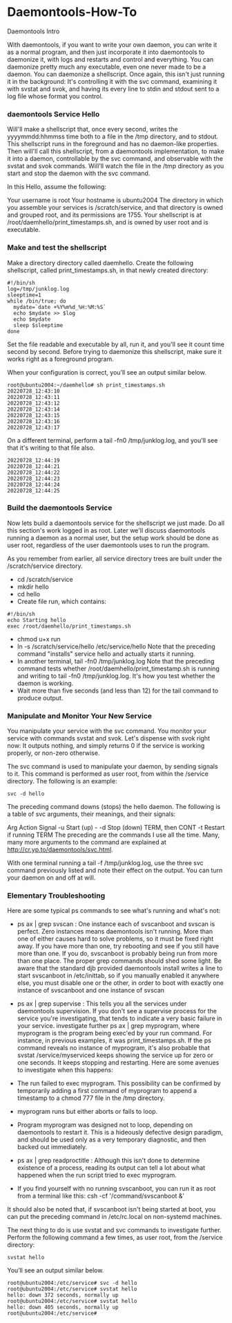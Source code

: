 # Daemontools-How-To

Daemontools Intro

With daemontools, if you want to write your own daemon, you can write it as a normal program, and then just incorporate it into daemontools to daemonize it, with logs and restarts and control and everything. You can daemonize pretty much any executable, even one never made to be a daemon. You can daemonize a shellscript. Once again, this isn't just running it in the background: It's controlling it with the svc command, examining it with svstat and svok, and having its every line to stdin and stdout sent to a log file whose format you control.

### daemontools Service Hello

Will'll make a shellscript that, once every second, writes the yyyymmdd:hhmmss time both to a file in the /tmp directory, and to stdout. This shellscript runs in the foreground and has no daemon-like properties. Then will'll call this shellscript, from a daemontools implementation, to make it into a daemon, controllable by the svc command, and observable with the svstat and svok commands. Will'll watch the file in the /tmp directory as you start and stop the daemon with the svc command.

In this Hello, assume the following:

Your username is root
Your hostname is ubuntu2004
The directory in which you assemble your services is /scratch/service, and that directory is owned and grouped root, and its permissions are 1755.
Your shellscript is at /root/daemhello/print_timestamps.sh, and is owned by user root and is executable.

### Make and test the shellscript
Make a directory directory called daemhello. Create the following shellscript, called print_timestamps.sh, in that newly created directory:
````
#!/bin/sh
log=/tmp/junklog.log
sleeptime=1
while /bin/true; do
  mydate=`date +%Y%m%d_%H:%M:%S`
  echo $mydate >> $log
  echo $mydate
  sleep $sleeptime
done
````
Set the file readable and executable by all, run it, and you'll see it count time second by second. Before trying to daemonize this shellscript, make sure it works right as a foreground program.

When your configuration is correct, you’ll see an output similar below.
````
root@ubuntu2004:~/daemhello# sh print_timestamps.sh
20220728_12:43:10
20220728_12:43:11
20220728_12:43:12
20220728_12:43:14
20220728_12:43:15
20220728_12:43:16
20220728_12:43:17
````
On a different terminal, perform a tail -fn0 /tmp/junklog.log, and you'll see that it's writing to that file also.
````
20220728_12:44:19
20220728_12:44:21
20220728_12:44:22
20220728_12:44:23
20220728_12:44:24
20220728_12:44:25

````
### Build the daemontools Service

Now lets build a daemontools service for the shellscript we just made. Do all this section's work logged in as root. Later we'll discuss daemontools running a daemon as a normal user, but the setup work should be done as user root, regardless of the user daemontools uses to run the program.

As you remember from earlier, all service directory trees are built under the /scratch/service directory.

* cd /scratch/service
* mkdir hello
* cd hello
* Create file run, which contains:
````
#!/bin/sh
echo Starting hello
exec /root/daemhello/print_timestamps.sh
````
* chmod u+x run
* ln -s /scratch/service/hello /etc/service/hello
Note that the preceding command "installs" service hello and actually starts it running.
* In another terminal, tail -fn0 /tmp/junklog.log
Note that the preceding command tests whether /root/daemhello/print_timestamp.sh is running and writing to tail -fn0 /tmp/junklog.log. It's how you test whether the daemon is working.
* Wait more than five seconds (and less than 12) for the tail command to produce output.

### Manipulate and Monitor Your New Service 

You manipulate your service with the svc command. You monitor your service with commands svstat and svok. Let's dispense with svok right now: It outputs nothing, and simply returns 0 if the service is working properly, or non-zero otherwise. 

The svc command is used to manipulate your daemon, by sending signals to it. This command is performed as user root, from within the /service directory. The following is an example:
````
svc -d hello
````
The preceding command downs (stops) the hello daemon. The following is a table of svc arguments, their meanings, and their signals:

Arg	Action	Signal
-u	Start (up)	-
-d	Stop (down)	TERM, then CONT
-t	Restart if running	TERM
The preceding are the commands I use all the time. Many, many more arguments to the command are explained at http://cr.yp.to/daemontools/svc.html.

With one terminal running a tail -f /tmp/junklog.log, use the three svc command previously listed and note their effect on the output. You can turn your daemon on and off at will.

### Elementary Troubleshooting

Here are some typical ps commands to see what's running and what's not:

* ps ax | grep svscan : One instance each of svscanboot and svscan is perfect. Zero instances means daemontools isn't running. More than one of either causes hard to solve problems, so it must be fixed right away. If you have more than one, try rebooting and see if you still have more than one. If you do, svscanboot is probably being run from more than one place. The proper grep commands should shed some light. Be aware that the standard djb provided daemontools install writes a line to start svscanboot in /etc/inittab, so if you manually enabled it anywhere else, you must disable one or the other, in order to boot with exactly one instance of svscanboot and one instance of svscan

* ps ax | grep supervise : This tells you all the services under daemontools supervision. If you don't see a supervise process for the service you're investigating, that tends to indicate a very basic failure in your service. investigate further
ps ax | grep myprogram, where myprogram is the program being exec'ed by your run command. For instance, in previous examples, it was print_timestamps.sh. If the ps command reveals no instance of myprogram, it's also probable that svstat /service/myserviced keeps showing the service up for zero or one seconds. It keeps stopping and restarting. Here are some avenues to investigate when this happens:
* The run failed to exec myprogram. This possibility can be confirmed by temporarily adding a first command of myprogram to append a timestamp to a chmod 777 file in the /tmp directory.
* myprogram runs but either aborts or fails to loop.
* Program myprogram was designed not to loop, depending on daemontools to restart it. This is a hideously defective design paradigm, and should be used only as a very temporary diagnostic, and then backed out immediately.
* ps ax | grep readproctitle : Although this isn't done to determine existence of a process, reading its output can tell a lot about what happened when the run script tried to exec myprogram.
* If you find yourself with no running svscanboot, you can run it as root from a terminal like this: csh -cf '/command/svscanboot &'

It should also be noted that, if svscanboot isn't being started at boot, you can put the preceding command in /etc/rc.local on non-systemd machines.

The next thing to do is use svstat and svc commands to investigate further. Perform the following command a few times, as user root, from the /service directory:
````
svstat hello
````
You’ll see an output similar below.
````
root@ubuntu2004:/etc/service# svc -d hello
root@ubuntu2004:/etc/service# svstat hello
hello: down 372 seconds, normally up
root@ubuntu2004:/etc/service# svstat hello
hello: down 405 seconds, normally up
root@ubuntu2004:/etc/service#
````
